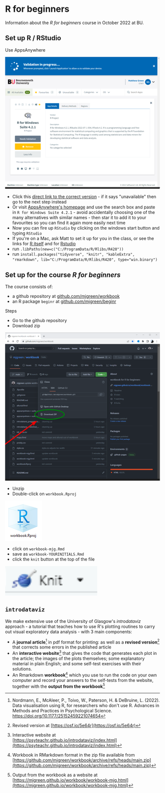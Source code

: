 # R for beginners

Information about the _R for beginners_ course in October 2022 at BU.

## Set up R / RStudio

Use AppsAnywhere

![](img/appsanywhere-r-suite-profile.png)

* Click this [direct link to the correct version](https://appsanywhere.bournemouth.ac.uk?id=2468&name=R%20for%20Windows%20Suite%204.2.1) - if it says "unavailable" then go to the next step instead
* Or visit [AppsAnywhere's homepage](https://appsanywhere.bournemouth.ac.uk) and use the search box and paste in `R for Windows Suite 4.2.1` - avoid accidentally choosing one of the many alternatives with similar names - then star it to add it to your favourites so you can find it again more easily next time
* Now you can fire up `RStudio` by clicking on the windows start button and typing `RStudio`
* If you're on a Mac, ask Matt to set it up for you in the class, or see the links for [R itself](https://cran.r-project.org/bin/macosx/) and for [Rstudio](https://www.rstudio.com/products/rstudio/download/#download)
* run `.libPaths(new=c("C:/ProgramData/R/Rlibs/R420"))`
* run `install.packages("tidyverse", "knitr", "kableExtra", "rmarkdown", lib="C:/ProgramData/R/Rlibs/R420", type="win.binary")`


## Set up for the course _R for beginners_

The course consists of:

* a github repository at [github.com/mjgreen/workbook](https://github.com/mjgreen/workbook/) 
* an R package `beginr` at  [github.com/mjgreen/beginr](https://github.com/mjgreen/beginr)

Steps

* Go to the github repository
* Download zip

![](img/download-workbook-zip-profile.png)

* Unzip
* Double-click on `workbook.Rproj`

![](img/rproj-img.png)

* click on `workbook-mjg.Rmd`
* save as `workbook-YOURINITIALS.Rmd`
* click the `knit` button at the top of the file

![](img/knit-button.png)


## `introdataviz`

We make extensive use of the University of Glasgow's _introdataviz_ approach - a tutorial that teaches how to use R's plotting routines to carry out visual exploratory data analysis - with 3 main components:

* A __journal article__[^1] in pdf format for printing: as well as a __revised version__[^2] that corrects some errors in the published article
* An __interactive website__[^3] that gives the code that generates each plot in the article; the images of the plots themselves; some explanatory material in plain English; and some self-test exercises with their solutions. 
* An Rmarkdown __workbook__[^4] which you use to run the code on your own computer and record your answers to the self-tests from the website, together with the __output from the workbook__[^5]


[^1]: Nordmann, E., McAleer, P., Toivo, W., Paterson, H. & DeBruine, L. (2022). Data visualisation using R, for researchers who don't use R. Advances in Methods and Practices in Psychological Science. https://doi.org/10.1177/25152459221074654
[^2]: Revised version at [https://osf.io/5e64r](https://osf.io/5e64r)
[^3]: Interactive website at [https://psyteachr.github.io/introdataviz/index.html](https://psyteachr.github.io/introdataviz/index.html)
[^4]: Workbook in RMarkdown format in the zip file available from [https://github.com/mjgreen/workbook/archive/refs/heads/main.zip](https://github.com/mjgreen/workbook/archive/refs/heads/main.zip) 
[^5]: Output from the workbook as a website at  [https://mjgreen.github.io/workbook/workbook-mjg.html](https://mjgreen.github.io/workbook/workbook-mjg.html)
